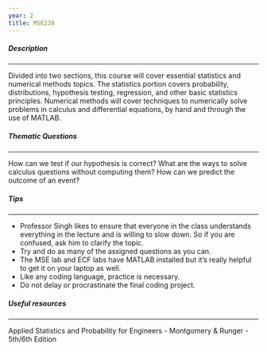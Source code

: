 ```yaml
---
year: 2
title: MSE238
---
```


##### Description

* * *


Divided into two sections, this course will cover essential statistics and numerical methods topics. The statistics portion covers probability, distributions, hypothesis testing, regression, and other basic statistics principles. Numerical methods will cover techniques to numerically solve problems in calculus and differential equations, by hand and through the use of MATLAB.

##### Thematic Questions

* * *


How can we test if our hypothesis is correct?
What are the ways to solve calculus questions without computing them?
How can we predict the outcome of an event?

##### Tips

* * *


  -   Professor Singh likes to ensure that everyone in the class understands everything in the lecture and is willing to slow down.  So if you are confused, ask him to clarify the topic.
  -   Try and do as many of the assigned questions as you can.  
  -   The MSE lab and ECF labs have MATLAB installed but it’s really helpful to get it on your laptop as well.
  -   Like any coding language, practice is necessary.  
  -   Do not delay or procrastinate the final coding project. 

##### Useful resources

* * *


Applied Statistics and Probability for Engineers - Montgomery &amp; Runger - 5th/6th Edition
